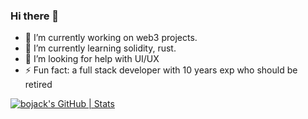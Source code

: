 ### Hi there 👋

<!--
**huaigu/huaigu** is a ✨ _special_ ✨ repository because its `README.md` (this file) appears on your GitHub profile.
-->

- 🔭 I’m currently working on web3 projects.
- 🌱 I’m currently learning solidity, rust.
- 🤔 I’m looking for help with UI/UX
- ⚡ Fun fact: a full stack developer with 10 years exp who should be retired


[![bojack's GitHub | Stats](https://stats.quine.sh/bojack/github?theme=light)](https://quine.sh)
